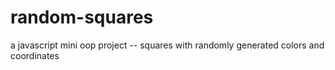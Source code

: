 # random-squares
a javascript mini oop project -- squares with randomly generated colors and coordinates

